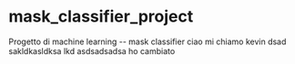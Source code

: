 # mask_classifier_project
Progetto di machine learning -- mask classifier
ciao mi chiamo kevin dsad sakldkasldksa lkd asdsadsadsa ho cambiato
